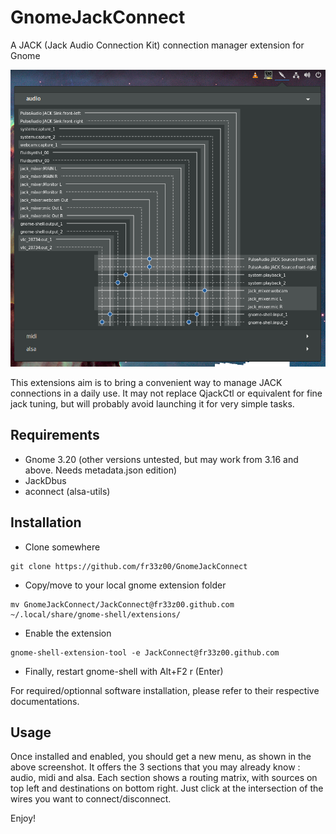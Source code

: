 # GnomeJackConnect
A JACK (Jack Audio Connection Kit) connection manager extension for Gnome

![Alt text](jackConnect.png?raw=true "Title")

This extensions aim is to bring a convenient way to manage JACK connections in a daily use.
It may not replace QjackCtl or equivalent for fine jack tuning, but will probably avoid launching it
for very simple tasks.

Requirements
------------

- Gnome 3.20 (other versions untested, but may work from 3.16 and above. Needs metadata.json edition)
- JackDbus
- aconnect (alsa-utils)

Installation
------------

- Clone somewhere
```
git clone https://github.com/fr33z00/GnomeJackConnect
```
- Copy/move to your local gnome extension folder
```
mv GnomeJackConnect/JackConnect@fr33z00.github.com ~/.local/share/gnome-shell/extensions/
```

- Enable the extension 
```
gnome-shell-extension-tool -e JackConnect@fr33z00.github.com
```
- Finally, restart gnome-shell with Alt+F2 r (Enter)

For required/optionnal software installation, please refer to their respective documentations.

Usage
-----

Once installed and enabled, you should get a new menu, as shown in the above screenshot. It offers
the 3 sections that you may already know : audio, midi and alsa.
Each section shows a routing matrix, with sources on top left and destinations on bottom right. 
Just click at the intersection of the wires you want to connect/disconnect.

Enjoy!
